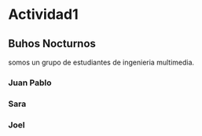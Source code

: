 # Actividad1 
 
 ## Buhos Nocturnos
somos un grupo de estudiantes de ingenieria multimedia.



### Juan Pablo

### Sara


### Joel




